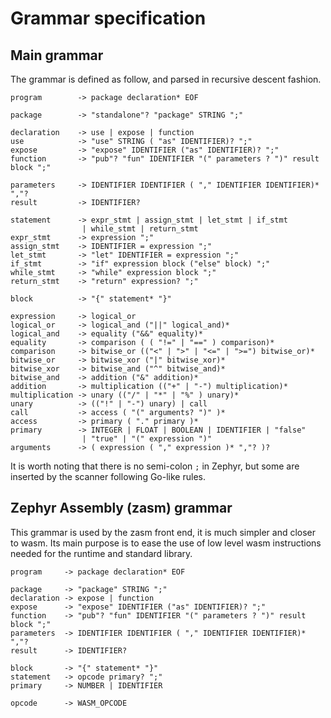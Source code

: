 # Grammar specification

## Main grammar

The grammar is defined as follow, and parsed in recursive descent fashion.

```
program        -> package declaration* EOF

package        -> "standalone"? "package" STRING ";"

declaration    -> use | expose | function
use            -> "use" STRING ( "as" IDENTIFIER)? ";"
expose         -> "expose" IDENTIFIER ("as" IDENTIFIER)? ";"
function       -> "pub"? "fun" IDENTIFIER "(" parameters ? ")" result block ";"

parameters     -> IDENTIFIER IDENTIFIER ( "," IDENTIFIER IDENTIFIER)* ","?
result         -> IDENTIFIER?

statement      -> expr_stmt | assign_stmt | let_stmt | if_stmt
                | while_stmt | return_stmt
expr_stmt      -> expression ";"
assign_stmt    -> IDENTIFIER = expression ";"
let_stmt       -> "let" IDENTIFIER = expression ";"
if_stmt        -> "if" expression block ("else" block) ";"
while_stmt     -> "while" expression block ";"
return_stmt    -> "return" expression? ";"

block          -> "{" statement* "}"

expression     -> logical_or
logical_or     -> logical_and ("||" logical_and)*
logical_and    -> equality ("&&" equality)*
equality       -> comparison ( ( "!=" | "==" ) comparison)*
comparison     -> bitwise_or (("<" | ">" | "<=" | ">=") bitwise_or)*
bitwise_or     -> bitwise_xor ("|" bitwise_xor)*
bitwise_xor    -> bitwise_and ("^" bitwise_and)*
bitwise_and    -> addition ("&" addition)*
addition       -> multiplication (("+" | "-") multiplication)*
multiplication -> unary (("/" | "*" | "%" ) unary)*
unary          -> (("!" | "-") unary) | call
call           -> access ( "(" arguments? ")" )*
access         -> primary ( "." primary )*
primary        -> INTEGER | FLOAT | BOOLEAN | IDENTIFIER | "false"
                | "true" | "(" expression ")"
arguments      -> ( expression ( "," expression )* ","? )?
```

It is worth noting that there is no semi-colon `;` in Zephyr, but some are inserted by the scanner following Go-like rules.

## Zephyr Assembly (zasm) grammar

This grammar is used by the zasm front end, it is much simpler and closer to wasm. Its main purpose is to ease the use of low level wasm instructions needed for the runtime and standard library.

```
program     -> package declaration* EOF

package     -> "package" STRING ";"
declaration -> expose | function
expose      -> "expose" IDENTIFIER ("as" IDENTIFIER)? ";"
function    -> "pub"? "fun" IDENTIFIER "(" parameters ? ")" result block ";"
parameters  -> IDENTIFIER IDENTIFIER ( "," IDENTIFIER IDENTIFIER)* ","?
result      -> IDENTIFIER?

block       -> "{" statement* "}"
statement   -> opcode primary? ";"
primary     -> NUMBER | IDENTIFIER

opcode      -> WASM_OPCODE
```
